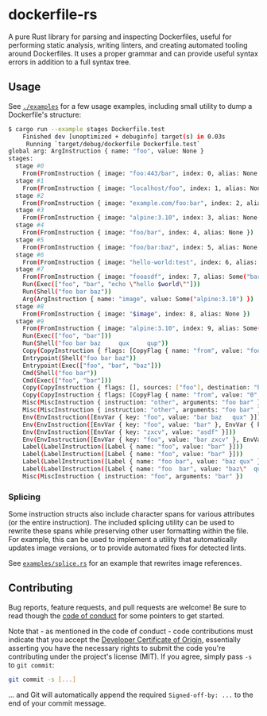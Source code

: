 # dockerfile-rs

A pure Rust library for parsing and inspecting Dockerfiles, useful for
performing static analysis, writing linters, and creating automated tooling
around Dockerfiles. It uses a proper grammar and can provide useful syntax
errors in addition to a full syntax tree.

## Usage

See [`./examples`](./examples) for a few usage examples, including  small
utility to dump a Dockerfile's structure:

```bash
$ cargo run --example stages Dockerfile.test
    Finished dev [unoptimized + debuginfo] target(s) in 0.03s
     Running `target/debug/dockerfile Dockerfile.test`
global arg: ArgInstruction { name: "foo", value: None }
stages:
  stage #0
    From(FromInstruction { image: "foo:443/bar", index: 0, alias: None })
  stage #1
    From(FromInstruction { image: "localhost/foo", index: 1, alias: None })
  stage #2
    From(FromInstruction { image: "example.com/foo:bar", index: 2, alias: None })
  stage #3
    From(FromInstruction { image: "alpine:3.10", index: 3, alias: None })
  stage #4
    From(FromInstruction { image: "foo/bar", index: 4, alias: None })
  stage #5
    From(FromInstruction { image: "foo/bar:baz", index: 5, alias: None })
  stage #6
    From(FromInstruction { image: "hello-world:test", index: 6, alias: Some("foo") })
  stage #7
    From(FromInstruction { image: "fooasdf", index: 7, alias: Some("bar-baz") })
    Run(Exec(["foo", "bar", "echo \"hello $world\""]))
    Run(Shell("foo bar baz"))
    Arg(ArgInstruction { name: "image", value: Some("alpine:3.10") })
  stage #8
    From(FromInstruction { image: "$image", index: 8, alias: None })
  stage #9
    From(FromInstruction { image: "alpine:3.10", index: 9, alias: Some("foo") })
    Run(Exec(["foo", "bar"]))
    Run(Shell("foo bar baz     qux     qup"))
    Copy(CopyInstruction { flags: [CopyFlag { name: "from", value: "foo" }], sources: ["/foo/bar", "/foo/baz"], destination: "/qux/" })
    Entrypoint(Shell("foo bar baz"))
    Entrypoint(Exec(["foo", "bar", "baz"]))
    Cmd(Shell("foo bar"))
    Cmd(Exec(["foo", "bar"]))
    Copy(CopyInstruction { flags: [], sources: ["foo"], destination: "bar" })
    Copy(CopyInstruction { flags: [CopyFlag { name: "from", value: "0" }], sources: ["/foo"], destination: "/bar" })
    Misc(MiscInstruction { instruction: "other", arguments: "foo bar" })
    Misc(MiscInstruction { instruction: "other", arguments: "foo bar" })
    Env(EnvInstruction([EnvVar { key: "foo", value: "bar baz   qux" }]))
    Env(EnvInstruction([EnvVar { key: "foo", value: "bar" }, EnvVar { key: "baz", value: "qux" }]))
    Env(EnvInstruction([EnvVar { key: "zxcv", value: "asdf" }]))
    Env(EnvInstruction([EnvVar { key: "foo", value: "bar zxcv" }, EnvVar { key: "baz", value: "qux" }, EnvVar { key: "zxcv", value: "asdf\"qwerty" }, EnvVar { key: "zxcv", value: "zxcvzxvb" }]))
    Label(LabelInstruction([Label { name: "foo", value: "bar" }]))
    Label(LabelInstruction([Label { name: "foo", value: "bar" }]))
    Label(LabelInstruction([Label { name: "foo bar", value: "baz qux" }]))
    Label(LabelInstruction([Label { name: "foo  bar", value: "baz\"  qux" }]))
    Misc(MiscInstruction { instruction: "foo", arguments: "bar" })
```

### Splicing

Some instruction structs also include character spans for various attributes (or
the entire instruction). The included splicing utility can be used to rewrite
these spans while preserving other user formatting within the file. For example,
this can be used to implement a utility that automatically updates image
versions, or to provide automated fixes for detected lints.

See [`examples/splice.rs`](./examples/splice.rs) for an example that rewrites
image references.

## Contributing

Bug reports, feature requests, and pull requests are welcome! Be sure to read
though the [code of conduct] for some pointers to get started.

Note that - as mentioned in the code of conduct - code contributions must
indicate that you accept the [Developer Certificate of Origin][dco],
essentially asserting you have the necessary rights to submit the code you're 
contributing under the project's license (MIT). If you agree, simply pass `-s`
to `git commit`:

```bash
git commit -s [...]
```

... and Git will automatically append the required `Signed-off-by: ...` to the
end of your commit message.

[code of conduct]: ./CODE_OF_CONDUCT.md
[dco]: https://developercertificate.org/
